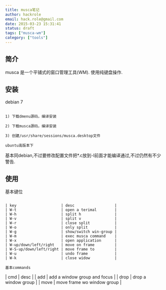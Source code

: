 ```yaml
---
title: musca笔记
author: hackrole
email: hack.role@gmail.com
date: 2015-03-23 15:31:41
status: draft
tags: ["musca-wm"]
category: ["tools"]
---
```





简介
----

musca 是一个平铺式的窗口管理工具(WM). 使用纯键盘操作.

安装
----

debian 7
~~~~~~~~

1) 下载dmenu源码，编译安装

2) 下载musca源码，编译安装

3) 创建/usr/share/sessions/musca.desktop文件

ubuntu高版本下
~~~~~~~~~~~~~~

基本同debian,不过要修改配置文件把*.c放到-l前面才能编译通过,不过仍然有不少警告.

使用
----

基本键位
~~~~~~~~

| key                    | desc                  |
| W-t                    | open a terimal        |
| W-h                    | split h               |
| W-v                    | split v               |
| W-r                    | close split           |
| W-o                    | only split            |
| W-g                    | show/switch win-group |
| W-m                    | exec musca command    |
| W-x                    | open application      |
| W-up/down/left/right   | move on frame         |
| W-S-up/down/left/right | move frame to         |
| W-u                    | undo frame            |
| W-k                    | close widow           |

基本commands
~~~~~~~~~~~~

| cmd         | desc                         |
| add <name>  | add a window group and focus |
| drop <name> | drop a window group          |
| move <name> | move frame wo window group   |
